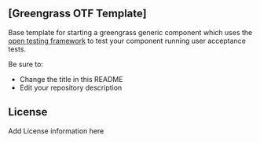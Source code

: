 ## [Greengrass OTF Template]

Base template for starting a greengrass generic component which uses the [open testing framework](https://github.com/aws-greengrass/aws-greengrass-testing) to test your component running user acceptance tests.

Be sure to:

* Change the title in this README
* Edit your repository description 

## License

Add License information here


